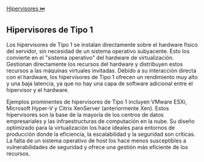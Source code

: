 [Hipervisores ⏮️](vm_vs_docker_benchmark/informaciónCompleta/VM/HipervisoresVM.md)

## Hipervisores de Tipo 1

Los hipervisores de Tipo 1 se instalan directamente sobre el hardware físico del servidor, sin necesidad de un sistema operativo subyacente. Esto los convierte en el "sistema operativo" del hardware de virtualización. Gestionan directamente los recursos del hardware y distribuyen estos recursos a las máquinas virtuales invitadas. Debido a su interacción directa con el hardware, los hipervisores de Tipo 1 ofrecen un rendimiento muy alto y una baja latencia, ya que no hay una capa de software adicional entre el hipervisor y el hardware.

Ejemplos prominentes de hipervisores de Tipo 1 incluyen VMware ESXi, Microsoft Hyper-V y Citrix XenServer (anteriormente Xen). Estos hipervisores son la base de la mayoría de los centros de datos empresariales y las infraestructuras de computación en la nube. Su diseño optimizado para la virtualización los hace ideales para entornos de producción donde la eficiencia, la escalabilidad y la seguridad son críticas. La falta de un sistema operativo de host los hace menos susceptibles a vulnerabilidades de seguridad y ofrece una gestión más eficiente de los recursos.
